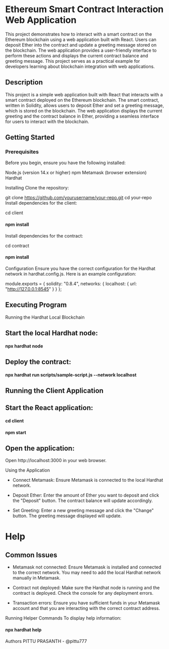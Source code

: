 # Ethereum Smart Contract Interaction Web Application

This project demonstrates how to interact with a smart contract on the Ethereum blockchain using a web application built with React. Users can deposit Ether into the contract and update a greeting message stored on the blockchain. The web application provides a user-friendly interface to perform these actions and displays the current contract balance and greeting message. This project serves as a practical example for developers learning about blockchain integration with web applications.

## Description
This project is a simple web application built with React that interacts with a smart contract deployed on the Ethereum blockchain. The smart contract, written in Solidity, allows users to deposit Ether and set a greeting message, which is stored on the blockchain. The web application displays the current greeting and the contract balance in Ether, providing a seamless interface for users to interact with the blockchain.

## Getting Started
### Prerequisites

Before you begin, ensure you have the following installed:

Node.js (version 14.x or higher)
npm
Metamask (browser extension)
Hardhat

Installing
Clone the repository:


git clone https://github.com/yourusername/your-repo.git
cd your-repo
Install dependencies for the client:


cd client
#### npm install
Install dependencies for the contract:


cd contract
#### npm install
Configuration
Ensure you have the correct configuration for the Hardhat network in hardhat.config.js. Here is an example configuration:


module.exports = {
  solidity: "0.8.4",
  networks: {
    localhost: {
      url: "http://127.0.0.1:8545"
    }
  }
};

## Executing Program

Running the Hardhat Local Blockchain

## Start the local Hardhat node:

#### npx hardhat node

## Deploy the contract:

#### npx hardhat run scripts/sample-script.js --network localhost

## Running the Client Application

## Start the React application:

#### cd client
#### npm start

## Open the application:

Open http://localhost:3000 in your web browser.

Using the Application

- Connect Metamask: Ensure Metamask is connected to the local Hardhat network.

- Deposit Ether: Enter the amount of Ether you want to deposit and click the "Deposit" button. The contract balance will update accordingly.

- Set Greeting: Enter a new greeting message and click the "Change" button. The greeting message displayed will update.

# Help
## Common Issues

- Metamask not connected:
Ensure Metamask is installed and connected to the correct network. You may need to add the local Hardhat network manually in Metamask.

- Contract not deployed:
Make sure the Hardhat node is running and the contract is deployed. Check the console for any deployment errors.

- Transaction errors:
Ensure you have sufficient funds in your Metamask account and that you are interacting with the correct contract address.

Running Helper Commands
To display help information:


#### npx hardhat help

Authors
PITTU PRASANTH - @pittu777



